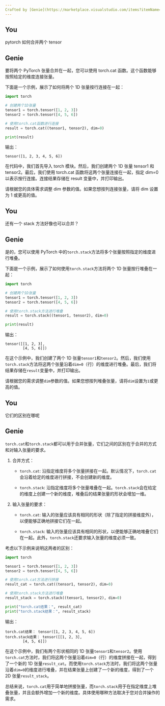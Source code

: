 ```yaml
---
Crafted by [Genie](https://marketplace.visualstudio.com/items?itemName=genieai.chatgpt-vscode)
---
```


## You

pytorch 如何合并两个 tensor

## Genie

要将两个 PyTorch 张量合并在一起，您可以使用 torch.cat 函数。这个函数能够按照给定的维度连接张量。

下面是一个示例，展示了如何将两个 1D 张量按行连接在一起：

```python
import torch

# 创建两个1D张量
tensor1 = torch.tensor([1, 2, 3])
tensor2 = torch.tensor([4, 5, 6])

# 使用torch.cat函数进行连接
result = torch.cat((tensor1, tensor2), dim=0)

print(result)
```

输出：

```
tensor([1, 2, 3, 4, 5, 6])
```

在代码中，我们首先导入 torch 模块。然后，我们创建两个 1D 张量 tensor1 和 tensor2。最后，我们使用 torch.cat 函数将这两个张量连接在一起，指定 dim=0 以表示按行连接。连接结果存储在 result 变量中，并打印输出。

请根据您的具体需求调整 dim 参数的值。如果您想按列连接张量，请将 dim 设置为 1 或更高的值。

## You

还有一个 stack 方法好像也可以合并？

## Genie

是的，您可以使用 PyTorch 中的`torch.stack`方法将多个张量按照指定的维度进行堆叠。

下面是一个示例，展示了如何使用`torch.stack`方法将两个 1D 张量按行堆叠在一起：

```python
import torch

# 创建两个1D张量
tensor1 = torch.tensor([1, 2, 3])
tensor2 = torch.tensor([4, 5, 6])

# 使用torch.stack方法进行堆叠
result = torch.stack((tensor1, tensor2), dim=0)

print(result)
```

输出：

```
tensor([[1, 2, 3],
        [4, 5, 6]])
```

在这个示例中，我们创建了两个 1D 张量`tensor1`和`tensor2`。然后，我们使用`torch.stack`方法将这两个张量沿着`dim=0`（行）的维度进行堆叠。最后，我们将结果存储在`result`变量中，并打印输出。

请根据您的需求调整`dim`参数的值。如果您想按列堆叠张量，请将`dim`设置为`1`或更高的值。

## You

它们的区别在哪呢

## Genie

`torch.cat`和`torch.stack`都可以用于合并张量，它们之间的区别在于合并的方式和对输入张量的要求。

1. 合并方式：

   - `torch.cat`: 沿指定维度将多个张量拼接在一起。默认情况下，`torch.cat`会沿着给定的维度进行拼接，不会创建新的维度。

   - `torch.stack`: 沿指定维度将多个张量堆叠在一起。`torch.stack`会在给定的维度上创建一个新的维度，堆叠后的结果张量的形状会增加一维。

2. 输入张量的要求：

   - `torch.cat`: 输入的张量应该具有相同的形状（除了指定的拼接维度外），以便能够正确地拼接它们在一起。

   - `torch.stack`: 输入的张量应该具有相同的形状，以便能够正确地堆叠它们在一起。此外，`torch.stack`还要求输入张量的维度必须一致。

考虑以下示例来说明这两者的区别：

```python
import torch

tensor1 = torch.tensor([1, 2, 3])
tensor2 = torch.tensor([4, 5, 6])

# 使用torch.cat方法进行拼接
result_cat = torch.cat((tensor1, tensor2), dim=0)

# 使用torch.stack方法进行堆叠
result_stack = torch.stack((tensor1, tensor2), dim=0)

print("torch.cat结果：", result_cat)
print("torch.stack结果：", result_stack)
```

输出：

```
torch.cat结果： tensor([1, 2, 3, 4, 5, 6])
torch.stack结果： tensor([[1, 2, 3],
        [4, 5, 6]])
```

在这个示例中，我们有两个形状相同的 1D 张量`tensor1`和`tensor2`。使用`torch.cat`方法时，我们将这两个张量沿着`dim=0`（行）的维度拼接在一起，得到了一个新的 1D 张量`result_cat`。而使用`torch.stack`方法时，我们将这两个张量沿着`dim=0`的维度进行堆叠，并在结果张量上创建了一个新的维度，得到了一个 2D 张量`result_stack`。

总结来说，`torch.cat`用于简单地拼接张量，而`torch.stack`用于在指定维度上堆叠张量，并且会额外增加一个新的维度。具体使用哪种方法取决于您对合并操作的需求。
